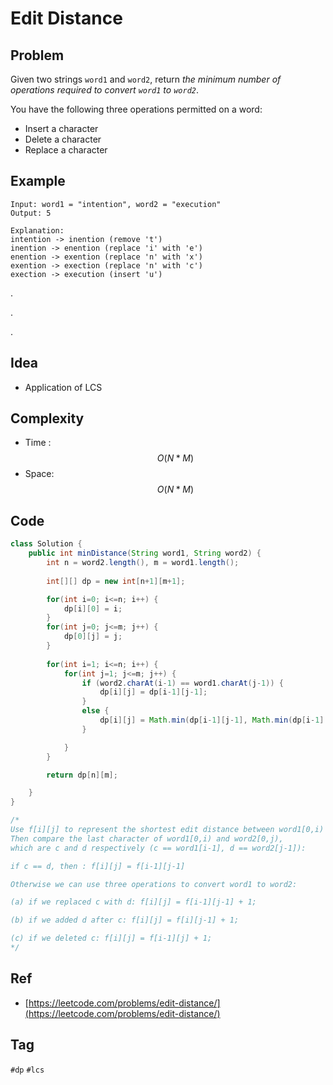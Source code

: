 # Edit Distance

## Problem



Given two strings `word1` and `word2`, return _the minimum number of operations required to convert `word1` to `word2`_.

You have the following three operations permitted on a word:

* Insert a character
* Delete a character
* Replace a character

## Example

```text
Input: word1 = "intention", word2 = "execution"
Output: 5

Explanation: 
intention -> inention (remove 't')
inention -> enention (replace 'i' with 'e')
enention -> exention (replace 'n' with 'x')
exention -> exection (replace 'n' with 'c')
exection -> execution (insert 'u')
```

.

.

.



## Idea

* Application of LCS

## Complexity

* Time : $$O(N*M)$$ 
* Space: $$O(N*M)$$

## Code 

```java
class Solution {
    public int minDistance(String word1, String word2) {
        int n = word2.length(), m = word1.length();
        
        int[][] dp = new int[n+1][m+1];

        for(int i=0; i<=n; i++) {
            dp[i][0] = i;
        }
        for(int j=0; j<=m; j++) {
            dp[0][j] = j;
        }
        
        for(int i=1; i<=n; i++) {
            for(int j=1; j<=m; j++) {
                if (word2.charAt(i-1) == word1.charAt(j-1)) {
                    dp[i][j] = dp[i-1][j-1];
                }
                else {
                    dp[i][j] = Math.min(dp[i-1][j-1], Math.min(dp[i-1][j], dp[i][j-1])) + 1;
                }

            }
        }

        return dp[n][m];

    }
}

/*
Use f[i][j] to represent the shortest edit distance between word1[0,i) and word2[0, j). 
Then compare the last character of word1[0,i) and word2[0,j), 
which are c and d respectively (c == word1[i-1], d == word2[j-1]):

if c == d, then : f[i][j] = f[i-1][j-1]

Otherwise we can use three operations to convert word1 to word2:

(a) if we replaced c with d: f[i][j] = f[i-1][j-1] + 1;

(b) if we added d after c: f[i][j] = f[i][j-1] + 1;

(c) if we deleted c: f[i][j] = f[i-1][j] + 1;
*/
```

## Ref

* [https://leetcode.com/problems/edit-distance/](https://leetcode.com/problems/edit-distance/)

## Tag

`#dp` `#lcs`

